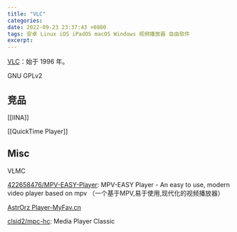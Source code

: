```yaml
---
title: "VLC"
categories: 
date: 2022-09-23 23:37:43 +0800
tags: 安卓 Linux iOS iPadOS macOS Windows 视频播放器 自由软件
excerpt: 
---
```



[VLC](http://www.videolan.org/)：始于 1996 年。


GNU GPLv2

## 竞品

[[IINA]]

[[QuickTime Player]]


## Misc

VLMC

[422658476/MPV-EASY-Player](https://github.com/422658476/MPV-EASY-Player): MPV-EASY Player - An easy to use, modern video player based on mpv （一个基于MPV,易于使用,现代化的视频播放器）

[AstrOrz Player-MyFav.cn](https://www.myfav.cn/AstrOrz)

[clsid2/mpc-hc](https://github.com/clsid2/mpc-hc): Media Player Classic


